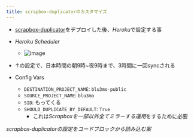 ```yaml
---
title: scrapbox-duplicatorのカスタマイズ
---
```


* [scrapbox-duplicator](scrapbox-duplicator.md)をデプロイした後、*Heroku*で設定する事

* *Heroku Scheduler*
  
  * ![image](https://gyazo.com/1897143fcca011988e59b068d7f28249/thumb/1000)
* ↑の設定で、日本時間の朝9時~夜9時まで、3時間に一回syncされる

* Config Vars
  
  * `DESTINATION_PROJECT_NAME`: `blu3mo-public`
  * `SOURCE_PROJECT_NAME`: `blu3mo`
  * `SID`: もってくる
  * `SHOULD_DUPLICATE_BY_DEFAULT`: `True`
    * これは*Scrapboxを一部以外全てミラーする運用*をするために必要

*scrapbox-duplicatorの設定をコードブロックから読み込む案*
